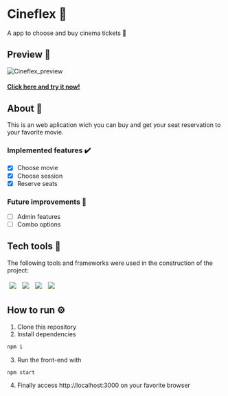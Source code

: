 # Cineflex :cinema:
A app to choose and buy cinema tickets 🎥
## Preview 👀
![Cineflex_preview](./src/assets/cineflex.gif) 
#### [Click here and try it now!](https://project-cineflex-jotabraga.vercel.app/)
## About 🔎
This is an web aplication wich you can buy and get your seat reservation to your favorite movie.
### Implemented features :heavy_check_mark:
- [x] Choose movie
- [x] Choose session
- [x] Reserve seats
### Future improvements 🔮
- [ ] Admin features
- [ ] Combo options
## Tech tools 🔧
The following tools and frameworks were used in the construction of the project:<br>
<p>
  <img style='margin: 5px;' src='https://img.shields.io/badge/axios%20-%2320232a.svg?&style=for-the-badge&color=informational'>
  <img style='margin: 5px;' src="https://img.shields.io/badge/react-app%20-%2320232a.svg?&style=for-the-badge&color=60ddf9&logo=react&logoColor=%2361DAFB"/>
  <img style='margin: 5px;' src="https://img.shields.io/badge/react_route%20-%2320232a.svg?&style=for-the-badge&logo=react&logoColor=%2361DAFB"/>
  <img style='margin: 5px;' src='https://img.shields.io/badge/react-icons%20-%2320232a.svg?&style=for-the-badge&color=f28dc7&logo=react-icons&logoColor=%2361DAFB'>
</p>

## How to run ⚙️

1. Clone this repository
2. Install dependencies
```bash
npm i
```
3. Run the front-end with
```bash
npm start
```
4. Finally access http://localhost:3000 on your favorite browser 
